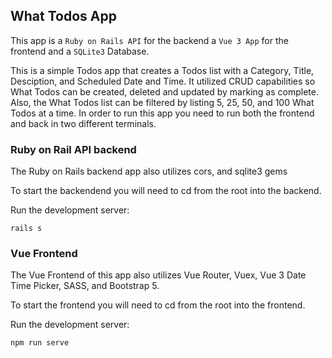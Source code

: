 ## What Todos App

This app is a `Ruby on Rails API` for the backend a `Vue 3 App` for the frontend and a `SQLite3` Database. 

This is a simple Todos app that creates a Todos list with a Category, Title, Desciption, and Scheduled Date and Time.  It utilized CRUD capabilities so What Todos can be created, deleted and updated by marking as complete.  Also, the What Todos list can be filtered by listing 5, 25, 50, and 100 What Todos at a time. In order to run this app you need to run both the frontend and back in two different terminals.  

### Ruby on Rail API backend
The Ruby on Rails backend app also utilizes cors, and sqlite3 gems

To start the backendend you will need to cd from the root into the backend.

Run the development server:
```
rails s
```

### Vue Frontend
The Vue Frontend of this app also utilizes Vue Router, Vuex, Vue 3 Date Time Picker, SASS, and Bootstrap 5.

To start the frontend you will need to cd from the root into the frontend.

Run the development server:
```
npm run serve
```



